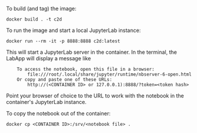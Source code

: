 To build (and tag) the image:

`docker build . -t c2d`

To run the image and start a local JupyterLab instance:

`docker run --rm -it -p 8888:8888 c2d:latest`

This will start a JupyterLab server in the container. In the terminal, the
LabApp will display a message like

```
    To access the notebook, open this file in a browser:
        file:///root/.local/share/jupyter/runtime/nbserver-6-open.html
    Or copy and paste one of these URLs:
        http://(<CONTAINER ID> or 127.0.0.1):8888/?token=<token hash>
```

Point your browser of choice to the URL to work with the notebook in the
container's JupyterLab instance.

To copy the notebook out of the container:

`docker cp <CONTAINER ID>:/srv/<notebook file> .`

